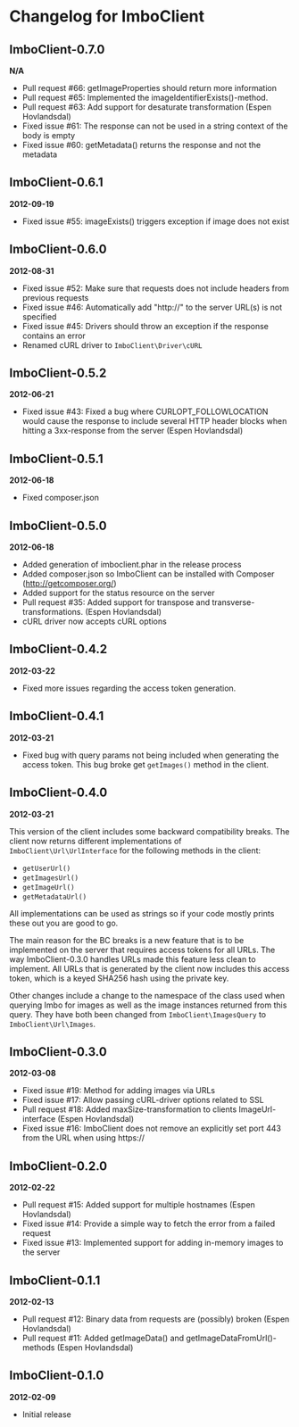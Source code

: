 Changelog for ImboClient
========================

ImboClient-0.7.0
----------------
__N/A__

* Pull request #66: getImageProperties should return more information
* Pull request #65: Implemented the imageIdentifierExists()-method.
* Pull request #63: Add support for desaturate transformation (Espen Hovlandsdal)
* Fixed issue #61: The response can not be used in a string context of the body is empty
* Fixed issue #60: getMetadata() returns the response and not the metadata

ImboClient-0.6.1
----------------
__2012-09-19__

* Fixed issue #55: imageExists() triggers exception if image does not exist

ImboClient-0.6.0
----------------
__2012-08-31__

* Fixed issue #52: Make sure that requests does not include headers from previous requests
* Fixed issue #46: Automatically add "http://" to the server URL(s) is not specified
* Fixed issue #45: Drivers should throw an exception if the response contains an error
* Renamed cURL driver to `ImboClient\Driver\cURL`

ImboClient-0.5.2
----------------
__2012-06-21__

* Fixed issue #43: Fixed a bug where CURLOPT\_FOLLOWLOCATION would cause the response to include several HTTP header blocks when hitting a 3xx-response from the server (Espen Hovlandsdal)

ImboClient-0.5.1
----------------
__2012-06-18__

* Fixed composer.json

ImboClient-0.5.0
----------------
__2012-06-18__

* Added generation of imboclient.phar in the release process
* Added composer.json so ImboClient can be installed with Composer (http://getcomposer.org/)
* Added support for the status resource on the server
* Pull request #35: Added support for transpose and transverse-transformations. (Espen Hovlandsdal)
* cURL driver now accepts cURL options

ImboClient-0.4.2
----------------
__2012-03-22__

* Fixed more issues regarding the access token generation.

ImboClient-0.4.1
----------------
__2012-03-21__

* Fixed bug with query params not being included when generating the access token. This bug broke get `getImages()` method in the client.

ImboClient-0.4.0
----------------
__2012-03-21__

This version of the client includes some backward compatibility breaks. The client now returns different implementations of `ImboClient\Url\UrlInterface` for the following methods in the client:

* `getUserUrl()`
* `getImagesUrl()`
* `getImageUrl()`
* `getMetadataUrl()`

All implementations can be used as strings so if your code mostly prints these out you are good to go.

The main reason for the BC breaks is a new feature that is to be implemented on the server that requires access tokens for all URLs. The way ImboClient-0.3.0 handles URLs made this feature less clean to implement. All URLs that is generated by the client now includes this access token, which is a keyed SHA256 hash using the private key.

Other changes include a change to the namespace of the class used when querying Imbo for images as well as the image instances returned from this query. They have both been changed from `ImboClient\ImagesQuery` to `ImboClient\Url\Images`.

ImboClient-0.3.0
----------------
__2012-03-08__

* Fixed issue #19: Method for adding images via URLs
* Fixed issue #17: Allow passing cURL-driver options related to SSL
* Pull request #18: Added maxSize-transformation to clients ImageUrl-interface (Espen Hovlandsdal)
* Fixed issue #16: ImboClient does not remove an explicitly set port 443 from the URL when using https://

ImboClient-0.2.0
----------------
__2012-02-22__

* Pull request #15: Added support for multiple hostnames (Espen Hovlandsdal)
* Fixed issue #14: Provide a simple way to fetch the error from a failed request
* Fixed issue #13: Implemented support for adding in-memory images to the server

ImboClient-0.1.1
----------------
__2012-02-13__

* Pull request #12: Binary data from requests are (possibly) broken (Espen Hovlandsdal)
* Pull request #11: Added getImageData() and getImageDataFromUrl()-methods (Espen Hovlandsdal)

ImboClient-0.1.0
----------------
__2012-02-09__

* Initial release
